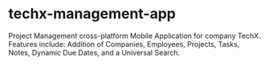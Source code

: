 # techx-management-app

Project Management cross-platform Mobile Application for company TechX.
Features include: Addition of Companies, Employees, Projects, Tasks, Notes, Dynamic Due Dates, and a Universal Search.
